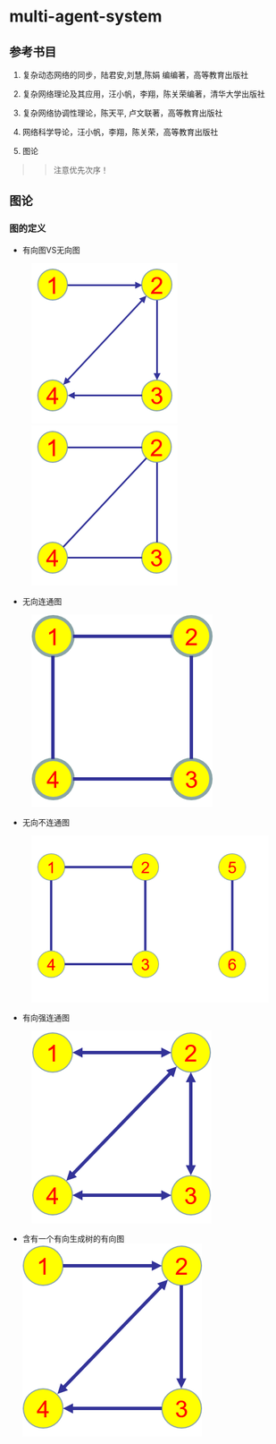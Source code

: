 # multi-agent-system

## 参考书目

1. 复杂动态网络的同步，陆君安,刘慧,陈娟 编编著，高等教育出版社

2. 复杂网络理论及其应用，汪小帆，李翔，陈关荣编著，清华大学出版社

3. 复杂网络协调性理论，陈天平, 卢文联著，高等教育出版社

4. 网络科学导论，汪小帆，李翔，陈关荣，高等教育出版社

5. 图论

>> 注意优先次序！


## 图论

### 图的定义

- 有向图VS无向图

<figure class="half">
    <img src="./Pictures/有向图.png" title="有向图">
    <img src="./Pictures/无向图.png" title="无向图">
</figure>

- 无向连通图

<figure>
    <img = src="./Pictures/无向连通图.png" title="无向连通图"></a>
</figure>

- 无向不连通图

<figure>
    <img = src="./Pictures/无向不连通图.png" title="无向不连通图"></a>
</figure>

- 有向强连通图

<figure>
    <img = src="./Pictures/有向强连通图.png" title="有向强连通图"></a>
</figure>

- 含有一个有向生成树的有向图
![含有一个有向生成树的有向图](./Pictures/含有一个有向生成树的有向图.png)
